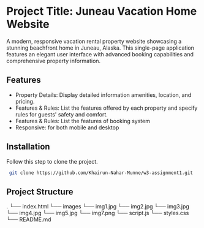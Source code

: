
# Project Title: Juneau Vacation Home Website

A modern, responsive vacation rental property website showcasing a stunning beachfront home in Juneau, Alaska. This single-page application features an elegant user interface with advanced booking capabilities and comprehensive property information.


## Features

- Property Details: Display detailed information amenities, location, and pricing.
- Features & Rules: List the features offered by each property and specify rules for guests' safety and comfort.
- Features & Rules: List the features of booking system
- Responsive: for both mobile and desktop




## Installation

Follow this step to clone the project.

```bash
 git clone https://github.com/Khairun-Nahar-Munne/w3-assignment1.git
```

## Project Structure
.
└── index.html
└── images
    └── img1.jpg
    └── img2.jpg
    └── img3.jpg
    └── img4.jpg
    └── img5.jpg
    └── img7.png
└── script.js
└── styles.css
└── README.md
